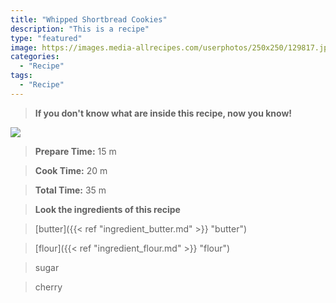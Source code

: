 ```yaml
---
title: "Whipped Shortbread Cookies"
description: "This is a recipe"
type: "featured"
image: https://images.media-allrecipes.com/userphotos/250x250/129817.jpg
categories: 
  - "Recipe"
tags: 
  - "Recipe"
---
```



>**If you don't know what are inside this recipe, now you know!**

![](../images/Recipes-Banner.jpg)
> **Prepare Time:** 15 m


> **Cook Time:** 20 m


> **Total Time:** 35 m

> **Look the ingredients of this recipe**

> [butter]({{< ref "ingredient_butter.md" >}} "butter")

> [flour]({{< ref "ingredient_flour.md" >}} "flour")

> sugar

> cherry

